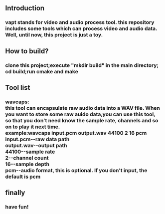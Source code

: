 ## Introduction
### vapt stands for video and audio process tool. this repository includes some tools which can process video and audio data.<br>Well, until now, this project is just a toy.
## How to build?
### clone this project;execute "mkdir build" in the main directory; cd build;run cmake and make
## Tool list
### wavcaps:<br>this tool can encapsulate raw audio data     into a WAV file. When you want to store some raw auido data,you can use this tool, so that you don't need know the sample rate, channels and so on to play it next time.<br>example:wavcaps input.pcm output.wav 44100 2 16 pcm<br>input.pcm--raw data path<br>output.wav--output path<br>44100--sample rate<br>2--channel count<br>16--sample depth<br>pcm--audio format, this is optional. If you don't input, the default is pcm
## finally
### have fun!
